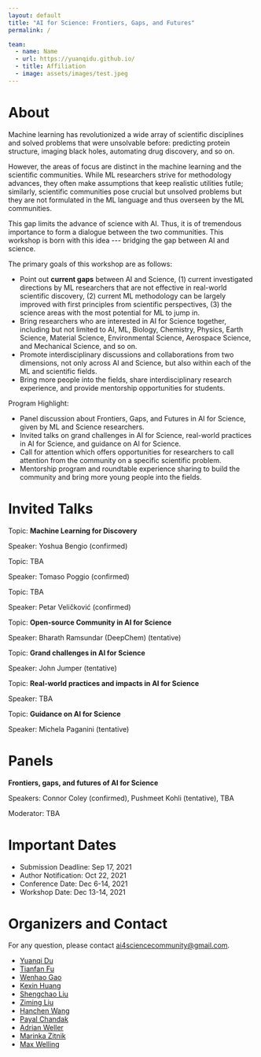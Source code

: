 ```yaml
---
layout: default
title: "AI for Science: Frontiers, Gaps, and Futures"
permalink: /

team:
  - name: Name
  - url: https://yuanqidu.github.io/
  - title: Affiliation
  - image: assets/images/test.jpeg
---
```


# About

<!--Machine Learning has largely advanced technology and changed people’s life in all aspects, spanning from entertainment, transportation to medical healthcare, and begun to tackle challenges in scientific disciplines, from studying dynamic systems, learning protein structures to designing new molecules. Machine Learning methods have demonstrated great promise in modeling and processing various types of scientific data as well as accelerating scientific discovery. -->
<!---->
<!--However, the areas of focus are distinct in the machine learning and the scientific communities. Thus, mutual understanding between the two communities needs to be improved (e.g. the scope and limit of machine learning techniques, the foundations of the scientific problems, etc.). To reach this goal, it is necessary to have a dialogue between the two communities which can make machine learning have impacts on real-world scientific discovery problems. -->

Machine learning has revolutionized a wide array of scientific disciplines and solved problems that were unsolvable before: predicting protein structure, imaging black holes, automating drug discovery, and so on. 

However, the areas of focus are distinct in the machine learning and the scientific communities. While ML researchers strive for methodology advances, they often make assumptions that keep realistic utilities futile; similarly, scientific communities pose crucial but unsolved problems but they are not formulated in the ML language and thus overseen by the ML communities. 

This gap limits the advance of science with AI. Thus, it is of tremendous importance to form a dialogue between the two communities. This workshop is born with this idea --- bridging the gap between AI and science. 

The primary goals of this workshop are as follows:
- Point out **current gaps** between AI and Science, (1) current investigated directions by ML researchers that are not effective in real-world scientific discovery, (2) current ML methodology can be largely improved with first principles from scientific perspectives, (3) the science areas with the most potential for ML to jump in.
- Bring researchers who are interested in AI for Science together, including but not limited to AI, ML, Biology, Chemistry, Physics, Earth Science, Material Science, Environmental Science, Aerospace Science, and Mechanical Science, and so on.
- Promote interdisciplinary discussions and collaborations from two dimensions, not only across AI and Science, but also within each of the ML and scientific fields.
- Bring more people into the fields, share interdisciplinary research experience, and provide mentorship opportunities for students.

Program Highlight:
- Panel discussion about Frontiers, Gaps, and Futures in AI for Science, given by ML and Science researchers.
- Invited talks on grand challenges in AI for Science, real-world practices in AI for Science, and guidance on AI for Science.
- Call for attention which offers opportunities for researchers to call attention from the community on a specific scientific problem.
- Mentorship program and roundtable experience sharing to build the community and bring more young people into the fields.

<!--Additionally, many scientific challenges require knowledge of more than one scientific field. For example, protein structure prediction requires knowledge from biology, chemistry, and physics. The success of AlphaFold2 also benefits from a team with diverse backgrounds. Thus, a platform which promotes discussions and collaborations in the general scientific communities is needed. -->
<!---->
<!--The goal of this workshop is to bring together researchers who are interested in tackling scientific problems with machine learning methods and industry experts with practical experience about the applications of machine learning and scientific discovery (e.g. pharmaceutical and material industry). -->

# Invited Talks

Topic: **Machine Learning for Discovery**

Speaker: Yoshua Bengio (confirmed)

Topic: TBA

Speaker: Tomaso Poggio (confirmed)

Topic: TBA

Speaker: Petar Veličković (confirmed)

Topic: **Open-source Community in AI for Science**

Speaker: Bharath Ramsundar (DeepChem) (tentative)

Topic: **Grand challenges in AI for Science**

Speaker: John Jumper (tentative)

Topic: **Real-world practices and impacts in AI for Science**

Speaker: TBA

Topic: **Guidance on AI for Science**

Speaker: Michela Paganini (tentative)

# Panels

**Frontiers, gaps, and futures of AI for Science**

Speakers: Connor Coley (confirmed), Pushmeet Kohli (tentative), TBA

Moderator: TBA


<!----
{% include team.html id="team" %}
----->

# Important Dates

- Submission Deadline: Sep 17, 2021
- Author Notification: Oct 22, 2021
- Conference Date: Dec 6-14, 2021
- Workshop Date: Dec 13-14, 2021

# Organizers and Contact

For any question, please contact [ai4sciencecommunity@gmail.com](mailto:ai4sciencecommunity@gmail.com).

- [Yuanqi Du](https://yuanqidu.github.io/)
- [Tianfan Fu](https://futianfan.github.io/)
- [Wenhao Gao](https://scholar.google.com/citations?user=s4eywrUAAAAJ&hl=en)
- [Kexin Huang](https://www.kexinhuang.com/)
- [Shengchao Liu](https://chao1224.github.io/)
- [Ziming Liu](https://kindxiaoming.github.io/)
- [Hanchen Wang](https://hansen7.github.io/)
- [Payal Chandak](https://www.payalchandak.com/)
- [Adrian Weller](http://mlg.eng.cam.ac.uk/adrian/)
- [Marinka Zitnik](https://zitniklab.hms.harvard.edu/)
- [Max Welling](https://staff.fnwi.uva.nl/m.welling/)
